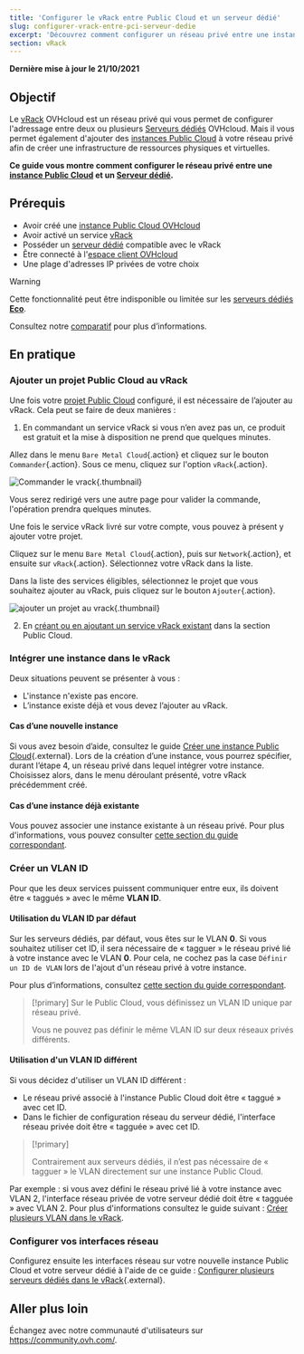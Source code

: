 ```yaml
---
title: 'Configurer le vRack entre Public Cloud et un serveur dédié'
slug: configurer-vrack-entre-pci-serveur-dedie
excerpt: 'Découvrez comment configurer un réseau privé entre une instance Public Cloud et un serveur dédié.'
section: vRack
---
```


**Dernière mise à jour le 21/10/2021**

## Objectif

Le [vRack](https://www.ovh.com/fr/solutions/vrack/) OVHcloud est un réseau privé qui vous permet de configurer l'adressage entre deux ou plusieurs [Serveurs dédiés](https://www.ovh.com/fr/serveurs_dedies/) OVHcloud. Mais il vous permet également d'ajouter des [instances Public Cloud](https://www.ovh.com/fr/public-cloud/instances/) à votre réseau privé afin de créer une infrastructure de ressources physiques et virtuelles.

**Ce guide vous montre comment configurer le réseau privé entre une [instance Public Cloud](https://docs.ovh.com/fr/public-cloud/premiers-pas-instance-public-cloud/#etape-3-creer-une-instance) et un [Serveur dédié](https://www.ovhcloud.com/fr/bare-metal/).**


## Prérequis

* Avoir créé une [instance Public Cloud OVHcloud](https://docs.ovh.com/fr/public-cloud/premiers-pas-instance-public-cloud/)
* Avoir activé un service [vRack](https://www.ovh.com/fr/solutions/vrack)
* Posséder un [serveur dédié](https://www.ovh.com/fr/serveurs_dedies/) compatible avec le vRack
* Être connecté à l'[espace client OVHcloud](https://www.ovh.com/auth/?action=gotomanager&from=https://www.ovh.com/fr/&ovhSubsidiary=fr)
* Une plage d'adresses IP privées de votre choix

> [!warning]
> Cette fonctionnalité peut être indisponible ou limitée sur les [serveurs dédiés **Eco**](https://eco.ovhcloud.com/fr/about/).
>
> Consultez notre [comparatif](https://eco.ovhcloud.com/fr/compare/) pour plus d’informations.

## En pratique

### Ajouter un projet Public Cloud au vRack

Une fois votre [projet Public Cloud](https://docs.ovh.com/fr/public-cloud/create_a_public_cloud_project/) configuré, il est nécessaire de l’ajouter au vRack. Cela peut se faire de deux manières :

1. En commandant un service vRack si vous n’en avez pas un, ce produit est gratuit et la mise à disposition ne prend que quelques minutes.

Allez dans le menu `Bare Metal Cloud`{.action} et cliquez sur le bouton `Commander`{.action}. Sous ce menu, cliquez sur l'option `vRack`{.action}.

![Commander le vrack](images/orderingvrack.png){.thumbnail}

Vous serez redirigé vers une autre page pour valider la commande, l'opération prendra quelques minutes.

Une fois le service vRack livré sur votre compte, vous pouvez à présent y ajouter votre projet.

Cliquez sur le menu `Bare Metal Cloud`{.action}, puis sur `Network`{.action}, et ensuite sur `vRack`{.action}. Sélectionnez votre vRack dans la liste.

Dans la liste des services éligibles, sélectionnez le projet que vous souhaitez ajouter au vRack, puis cliquez sur le bouton `Ajouter`{.action}.

![ajouter un projet au vrack](images/addprojectvrack.png){.thumbnail}

<ol start="2">
  <li>En <a href="https://docs.ovh.com/fr/public-cloud/public-cloud-vrack/#etape-1-activer-et-gerer-un-vrack">créant ou en ajoutant un service vRack existant</a> dans la section Public Cloud.</li>
</ol>

### Intégrer une instance dans le vRack

Deux situations peuvent se présenter à vous :

- L'instance n'existe pas encore.
- L’instance existe déjà et vous devez l’ajouter au vRack.

#### Cas d’une nouvelle instance

Si vous avez besoin d’aide, consultez le guide [Créer une instance Public Cloud](https://docs.ovh.com/fr/public-cloud/premiers-pas-instance-public-cloud/#etape-3-creer-une-instance){.external}. Lors de la création d’une instance, vous pourrez spécifier, durant l’étape 4, un réseau privé dans lequel intégrer votre instance. Choisissez alors, dans le menu déroulant présenté, votre vRack précédemment créé.

#### Cas d’une instance déjà existante

Vous pouvez associer une instance existante à un réseau privé. Pour plus d'informations, vous pouvez consulter [cette section du guide correspondant](https://docs.ovh.com/fr/public-cloud/public-cloud-vrack/#cas-dune-instance-deja-existante_2).

### Créer un VLAN ID

Pour que les deux services puissent communiquer entre eux, ils doivent être « taggués » avec le même **VLAN ID**. 

#### Utilisation du VLAN ID par défaut

Sur les serveurs dédiés, par défaut, vous êtes sur le VLAN **0**. Si vous souhaitez utiliser cet ID, il sera nécessaire de « tagguer » le réseau privé lié à votre instance avec le VLAN **0**. Pour cela, ne cochez pas la case `Définir un ID de VLAN` lors de l'ajout d'un réseau privé à votre instance.

Pour plus d’informations, consultez [cette section du guide correspondant](https://docs.ovh.com/fr/public-cloud/public-cloud-vrack/#etape-2-creer-un-vlan-dans-le-vrack_1).

> [!primary]
> Sur le Public Cloud, vous définissez un VLAN ID unique par réseau privé.
>
> Vous ne pouvez pas définir le même VLAN ID sur deux réseaux privés différents.

#### Utilisation d'un VLAN ID différent

Si vous décidez d'utiliser un VLAN ID différent :

- Le réseau privé associé à l'instance Public Cloud doit être « taggué » avec cet ID.
- Dans le fichier de configuration réseau du serveur dédié, l'interface réseau privée doit être « tagguée » avec cet ID.


> [!primary]
> 
> Contrairement aux serveurs dédiés, il n’est pas nécessaire de « tagguer » le VLAN directement sur une instance Public Cloud.
>

Par exemple : si vous avez défini le réseau privé lié à votre instance avec VLAN 2, l'interface réseau privée de votre serveur dédié doit être « tagguée » avec VLAN 2. Pour plus d'informations consultez le guide suivant : [Créer plusieurs VLAN dans le vRack](https://docs.ovh.com/fr/dedicated/creer-vlan-vrack/).

### Configurer vos interfaces réseau

Configurez ensuite les interfaces réseau sur votre nouvelle instance Public Cloud et votre serveur dédié à l'aide de ce guide : [Configurer plusieurs serveurs dédiés dans le vRack](../configurer-plusieurs-serveurs-dedies-dans-le-vrack/){.external}.

## Aller plus loin

Échangez avec notre communauté d'utilisateurs sur <https://community.ovh.com/>.